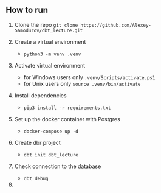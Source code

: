 ## How to run

1. Clone the repo `git clone https://github.com/Alexey-Samodurov/dbt_lecture.git`
2. Create a virtual environment 
    - `python3 -m venv .venv`
3. Activate virtual environment
   - for Windows users only `.venv/Scripts/activate.ps1`
   - for Unix users only `source .venv/bin/activate`
4. Install dependencies
    - `pip3 install -r requirements.txt`
5. Set up the docker container with Postgres
    - `docker-compose up -d`
6. Create dbr project
   - `dbt init dbt_lecture`
7. Check connection to the database
    - `dbt debug`

8. 
